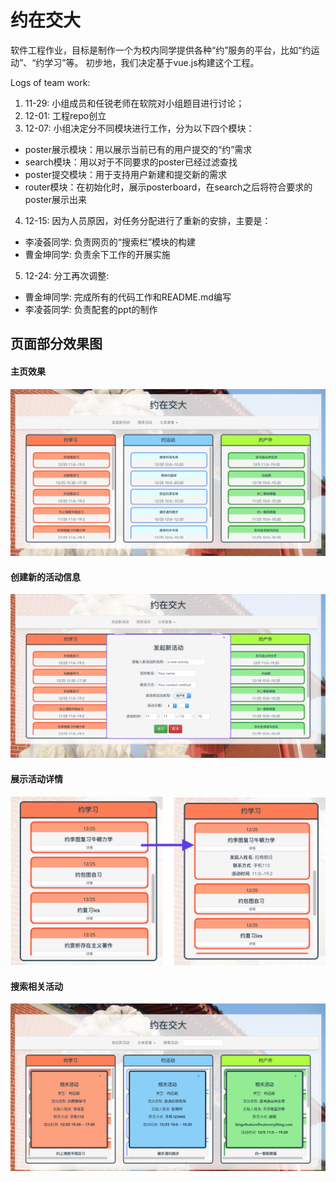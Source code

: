 # 约在交大
软件工程作业，目标是制作一个为校内同学提供各种“约”服务的平台，比如“约运动”、“约学习”等。
初步地，我们决定基于vue.js构建这个工程。

Logs of team work:

1. 11-29: 小组成员和任锐老师在软院对小组题目进行讨论；
2. 12-01: 工程repo创立
3. 12-07: 小组决定分不同模块进行工作，分为以下四个模块：
* poster展示模块：用以展示当前已有的用户提交的“约”需求
* search模块：用以对于不同要求的poster已经过滤查找
* poster提交模块：用于支持用户新建和提交新的需求
* router模块：在初始化时，展示posterboard，在search之后将符合要求的poster展示出来
4. 12-15: 因为人员原因，对任务分配进行了重新的安排，主要是：
* 李凌荟同学: 负责网页的“搜索栏”模块的构建
* 曹金坤同学: 负责余下工作的开展实施
5. 12-24: 分工再次调整:
* 曹金坤同学: 完成所有的代码工作和README.md编写
* 李凌荟同学: 负责配套的ppt的制作

## 页面部分效果图

#### 主页效果
![The home page](./supply/threeboard.png)

#### 创建新的活动信息
![Create new poster](./supply/commitNewPoster.png)

#### 展示活动详情
![Show details](./supply/detailShown.png)

#### 搜索相关活动
![Search posters](./supply/searchPoster.png)

